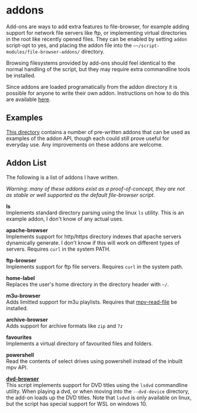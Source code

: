 # addons

Add-ons are ways to add extra features to file-browser, for example adding support for network file servers like ftp, or implementing virtual directories in the root like recently opened files.
They can be enabled by setting `addon` script-opt to yes, and placing the addon file into the `~~/script-modules/file-browser-addons/` directory.

Browsing filesystems provided by add-ons should feel identical to the normal handling of the script,
but they may require extra commandline tools be installed.

Since addons are loaded programatically from the addon directory it is possible for anyone to write their own addon.
Instructions on how to do this are available [here](addons.md).

## Examples

[This directory](https://github.com/CogentRedTester/mpv-file-browser/tree/master/addons) contains a number of pre-written addons that can be used as examples of the addon API, though each could still prove useful for everyday use.
Any improvements on these addons are welcome.

## Addon List

The following is a list of addons I have written.

*Warning: many of these addons exist as a proof-of-concept, they are not as stable or well supported as the default file-browser script.*

**ls**  
Implements standard directory parsing using the linux `ls` utility.
This is an example addon, I don't know of any actual uses.

**apache-browser**  
Implements support for http/https directory indexes that apache servers dynamically generate.
I don't know if this will work on different types of servers.
Requires `curl` in the system PATH.

**ftp-browser**  
Implements support for ftp file servers. Requires `curl` in the system path.

**home-label**  
Replaces the user's home directory in the directory header with `~/`.

**m3u-browser**  
Adds limitted support for m3u playlists. Requires that [mpv-read-file](https://github.com/CogentRedTester/mpv-read-file) be installed.

**archive-browser**  
Adds support for archive formats like `zip` and `7z`

**favourites**  
Implements a virtual directory of favourited files and folders.

**powershell**  
Read the contents of select drives using powershell instead of the inbuilt mpv API.

**[dvd-browser](https://github.com/CogentRedTester/mpv-dvd-browser)**  
This script implements support for DVD titles using the `lsdvd` commandline utility.
When playing a dvd, or when moving into the `--dvd-device` directory, the add-on loads up the DVD titles.
Note that `lsdvd` is only available on linux, but the script has special support for WSL on windows 10.
